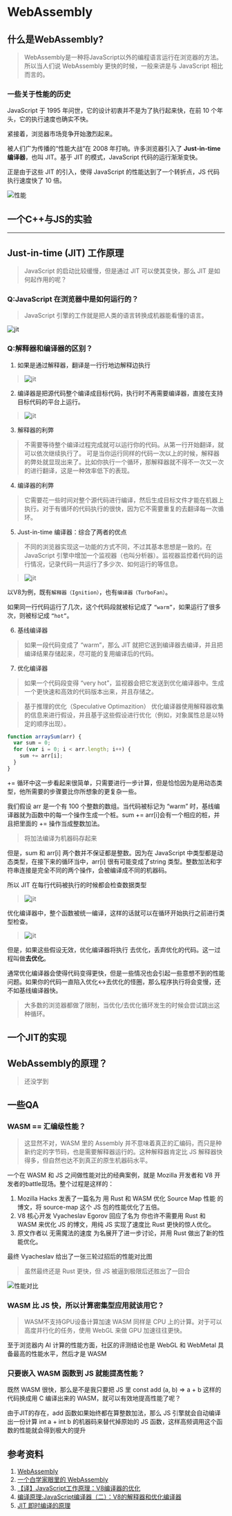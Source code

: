 # WebAssembly

## 什么是WebAssembly?

> WebAssembly是一种将JavaScript以外的编程语言运行在浏览器的方法。所以当人们说 WebAssembly 更快的时候，一般来讲是与 JavaScript 相比而言的。

### 一些关于性能的历史

JavaScript 于 1995 年问世，它的设计初衷并不是为了执行起来快，在前 10 个年头，它的执行速度也确实不快。

紧接着，浏览器市场竞争开始激烈起来。

被人们广为传播的“性能大战”在 2008 年打响。许多浏览器引入了 **Just-in-time 编译器**，也叫 JIT。基于 JIT 的模式，JavaScript 代码的运行渐渐变快。

正是由于这些 JIT 的引入，使得 JavaScript 的性能达到了一个转折点，JS 代码执行速度快了 10 倍。

![性能](https://testwjf.oss-cn-shanghai.aliyuncs.com/v2-2b532115c6e74fdf016ceb17b279c221_1440w.png)

## 一个C++与JS的实验

---

## Just-in-time (JIT) 工作原理

> JavaScript 的启动比较缓慢，但是通过 JIT 可以使其变快，那么 JIT 是如何起作用的呢？

### Q:JavaScript 在浏览器中是如何运行的？
> JavaScript 引擎的工作就是把人类的语言转换成机器能看懂的语言。

![jit](https://pic3.zhimg.com/80/v2-ba1812d24cd3bd3fd5ce2f976c683722_1440w.png)

### Q:解释器和编译器的区别？

1. 如果是通过解释器，翻译是一行行地边解释边执行
> ![jit](https://pic2.zhimg.com/80/v2-3e3d960264590f2496a2b12afe5b5bb9_1440w.png)

2. 编译器是把源代码整个编译成目标代码，执行时不再需要编译器，直接在支持目标代码的平台上运行。
> ![jit](https://pic2.zhimg.com/80/v2-0b601888e312f2d362ba64cb5ee502c5_1440w.png)

3. 解释器的利弊
> 不需要等待整个编译过程完成就可以运行你的代码。从第一行开始翻译，就可以依次继续执行了。
可是当你运行同样的代码一次以上的时候，解释器的弊处就显现出来了。比如你执行一个循环，那解释器就不得不一次又一次的进行翻译，这是一种效率低下的表现。

4. 编译器的利弊
> 它需要花一些时间对整个源代码进行编译，然后生成目标文件才能在机器上执行。对于有循环的代码执行的很快，因为它不需要重复的去翻译每一次循环。

5. Just-in-time 编译器：综合了两者的优点
> 不同的浏览器实现这一功能的方式不同，不过其基本思想是一致的。在 JavaScript 引擎中增加一个监视器（也叫分析器）。监视器监控着代码的运行情况，记录代码一共运行了多少次、如何运行的等信息。

> ![jit](https://pic2.zhimg.com/80/v2-e8f36d5ee87844d0798528a605d00dd5_1440w.png)

以V8为例，既有`解释器（Ignition）`，也有`编译器（TurboFan）`。

如果同一行代码运行了几次，这个代码段就被标记成了 `“warm”`，如果运行了很多次，则被标记成 `“hot”`。

6. 基线编译器
> 如果一段代码变成了 “warm”，那么 JIT 就把它送到编译器去编译，并且把编译结果存储起来，尽可能的复用编译后的代码。

7. 优化编译器
> 如果一个代码段变得 “very hot”，监视器会把它发送到优化编译器中。生成一个更快速和高效的代码版本出来，并且存储之。

> 基于推理的优化（Speculative Optimazition）
优化编译器使用解释器收集的信息来进行假设，并且基于这些假设进行优化（例如，对象属性总是以特定的顺序出现）。

```js
function arraySum(arr) {
  var sum = 0;
  for (var i = 0; i < arr.length; i++) {
    sum += arr[i];
  }
}
```
+= 循环中这一步看起来很简单，只需要进行一步计算，但是恰恰因为是用动态类型，他所需要的步骤要比你所想象的更复杂一些。

我们假设 arr 是一个有 100 个整数的数组。当代码被标记为 “warm” 时，基线编译器就为函数中的每一个操作生成一个桩。sum += arr[i]会有一个相应的桩，并且把里面的 += 操作当成整数加法。
> 将加法编译为机器码存起来

但是，sum 和 arr[i] 两个数并不保证都是整数。因为在 JavaScript 中类型都是动态类型，在接下来的循环当中，arr[i] 很有可能变成了string 类型。整数加法和字符串连接是完全不同的两个操作，会被编译成不同的机器码。

所以 JIT 在每行代码被执行的时候都会检查数据类型

> ![jit](https://pic4.zhimg.com/80/v2-eda86cdd0b7e0b00c876bf3d053b440f_1440w.png)

优化编译器中，整个函数被统一编译，这样的话就可以在循环开始执行之前进行类型检查。

> ![jit](https://pic3.zhimg.com/80/v2-b7387c3dc140753eb60482aaede0c046_1440w.png)

但是，如果这些假设无效，优化编译器将执行 去优化，丢弃优化的代码。这一过程叫做**去优化**。

通常优化编译器会使得代码变得更快，但是一些情况也会引起一些意想不到的性能问题。如果你的代码一直陷入优化<->去优化的怪圈，那么程序执行将会变慢，还不如基线编译器快。
> 大多数的浏览器都做了限制，当优化/去优化循环发生的时候会尝试跳出这种循环。

## 一个JIT的实现

## WebAssembly的原理？
> 还没学到

## 一些QA

### WASM == 汇编级性能？

> 这显然不对，WASM 里的 Assembly 并不意味着真正的汇编码，而只是种新约定的字节码，也是需要解释器运行的。这种解释器肯定比 JS 解释器快得多，但自然也达不到真正的原生机器码水平。

一个在 WASM 和 JS 之间做性能对比的经典案例，就是 Mozilla 开发者和 V8 开发者的battle现场。整个过程是这样的：

1. Mozilla Hacks 发表了一篇名为 用 Rust 和 WASM 优化 Source Map 性能 的博文，将 source-map 这个 JS 包的性能优化了五倍。
2. V8 核心开发 Vyacheslav Egorov 回应了名为 你也许不需要用 Rust 和 WASM 来优化 JS 的博文，用纯 JS 实现了速度比 Rust 更快的惊人优化。
3. 原文作者以 无需魔法的速度 为名展开了进一步讨论，并用 Rust 做出了新的性能优化。

最终 Vyacheslav 给出了一张三轮过招后的性能对比图
> 虽然最终还是 Rust 更快，但 JS 被逼到极限后还胜出了一回合

![性能对比](https://pic4.zhimg.com/80/v2-a6f5a4d5ee2b68ec8aecbd8340ca4c73_1440w.jpg)

### WASM 比 JS 快，所以计算密集型应用就该用它？
> WASM不支持GPU设备计算加速
WASM 同样是 CPU 上的计算。对于可以高度并行化的任务，使用 WebGL 来做 GPU 加速往往更快。

至于浏览器内 AI 计算的性能方面，社区的评测结论也是 WebGL 和 WebMetal 具备最高的性能水平，然后才是 WASM

### 只要嵌入 WASM 函数到 JS 就能提高性能？

既然 WASM 很快，那么是不是我只要把 JS 里 const add (a, b) => a + b 这样的代码换成用 C 编译出来的 WASM，就可以有效地提高性能了呢？

由于JIT的存在，add 函数如果始终都在算整数加法，那么 JS 引擎就会自动编译出一份计算 int a + int b 的机器码来替代掉原始的 JS 函数，这样高频调用这个函数的性能就会得到极大的提升

## 参考资料
1. [WebAssembly](https://zhuanlan.zhihu.com/p/25800318)
2. [一个白学家眼里的 WebAssembly](https://zhuanlan.zhihu.com/p/102692865)
3. [【译】JavaScript工作原理：V8编译器的优化](https://juejin.cn/post/6844903958234791944#heading-5)
4. [编译原理:JavaScript编译器（二）：V8的解释器和优化编译器](https://time.geekbang.org/column/article/263523?utm_source=related_read&utm_medium=article&utm_term=related_read)
5. [JIT 即时编译的原理](https://zhuanlan.zhihu.com/p/46917559)